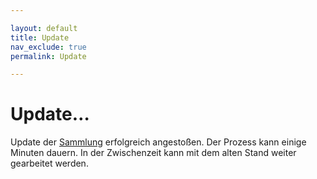 ```yaml
---

layout: default
title: Update
nav_exclude: true
permalink: Update

---
```


# Update…

Update der [Sammlung](/Sammlung) erfolgreich angestoßen. Der Prozess kann einige Minuten dauern. In der Zwischenzeit kann mit dem alten Stand weiter gearbeitet werden. 
